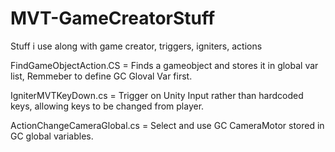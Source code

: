 # MVT-GameCreatorStuff
Stuff i use along with game creator, triggers, igniters, actions


FindGameObjectAction.CS =  Finds a gameobject and stores it in global var list,  Remmeber to define GC Gloval Var first.

IgniterMVTKeyDown.cs = Trigger on Unity Input rather than hardcoded keys, allowing keys to be changed from player.

ActionChangeCameraGlobal.cs = Select and use GC CameraMotor stored in GC global variables.
